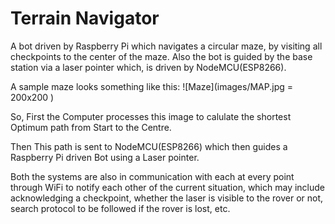 # Terrain Navigator

A bot driven by Raspberry Pi which navigates a circular maze, by visiting all checkpoints to the center of the maze. Also the bot is guided by the base station via a laser pointer which, is driven by NodeMCU(ESP8266).

A sample maze looks something like this:
![Maze](images/MAP.jpg = 200x200 )


So, First the Computer processes this image to calulate the shortest Optimum path from Start to the Centre.

Then This path is sent to NodeMCU(ESP8266) which then guides a Raspberry Pi driven Bot using a Laser pointer.

Both the systems are also in communication with each at every point through WiFi to notify each other of the current situation, which may include acknowledging a checkpoint, whether the laser is visible to the rover or not, search protocol to be followed if the rover is lost, etc.
